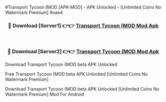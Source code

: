 #Transport Tycoon (MOD [APK-MOD] - APK Unlocked - [Unlimited Coins No Watermark Premium] 9oae4



<div align="center">

<h3>🔴 Download [Server1] 👉👉 <a href="https://momento.my/?title=Transport_Tycoon_(MOD">Transport Tycoon (MOD Mod Apk</a></h3><br>

<h3>🔴 Download [Server2] 👉👉 <a href="https://momento.my/?title=Transport_Tycoon_(MOD">Transport Tycoon (MOD Mod Apk</a></h3>
</div>



Download Transport Tycoon (MOD beta APK Unlocked

Free Transport Tycoon (MOD beta APK Unlocked [Unlimited Coins No Watermark Premium]

Download Transport Tycoon (MOD beta APK Unlocked [Unlimited Coins No Watermark Premium] Mod For Android
